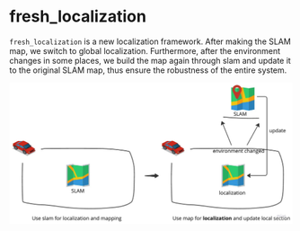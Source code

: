 # fresh_localization
`fresh_localization` is a new localization framework. After making the SLAM map, we switch to global localization. Furthermore, after the environment changes in some places, we build the map again through slam and update it to the original SLAM map, thus ensure the robustness of the entire system.

![fresh_localization](docs/framework.jpg)
